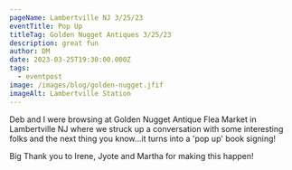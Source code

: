 ```yaml
---
pageName: Lambertville NJ 3/25/23
eventTitle: Pop Up
titleTag: Golden Nugget Antiques 3/25/23
description: great fun
author: DM
date: 2023-03-25T19:30:00.000Z
tags:
  - eventpost
image: /images/blog/golden-nugget.jfif
imageAlt: Lambertville Station
---
```

D﻿eb and I were browsing at Golden Nugget Antique Flea Market in Lambertville NJ where we struck up a conversation with some interesting folks and the next thing you know...it turns into a 'pop up' book signing!

B﻿ig Thank you to Irene, Jyote and Martha for making this happen!